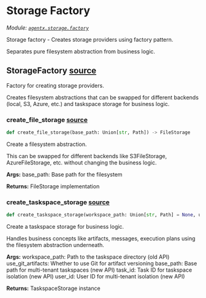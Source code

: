 # Storage Factory

*Module: [`agentx.storage.factory`](https://github.com/dustland/agentx/blob/main/src/agentx/storage/factory.py)*

Storage factory - Creates storage providers using factory pattern.

Separates pure filesystem abstraction from business logic.

## StorageFactory <a href="https://github.com/dustland/agentx/blob/main/src/agentx/storage/factory.py#L18" class="source-link" title="View source code">source</a>

Factory for creating storage providers.

Creates filesystem abstractions that can be swapped for different backends
(local, S3, Azure, etc.) and taskspace storage for business logic.

### create_file_storage <a href="https://github.com/dustland/agentx/blob/main/src/agentx/storage/factory.py#L27" class="source-link" title="View source code">source</a>

```python
def create_file_storage(base_path: Union[str, Path]) -> FileStorage
```

Create a filesystem abstraction.

This can be swapped for different backends like S3FileStorage,
AzureFileStorage, etc. without changing the business logic.

**Args:**
    base_path: Base path for the filesystem

**Returns:**
    FileStorage implementation

### create_taskspace_storage <a href="https://github.com/dustland/agentx/blob/main/src/agentx/storage/factory.py#L48" class="source-link" title="View source code">source</a>

```python
def create_taskspace_storage(workspace_path: Union[str, Path] = None, use_git_artifacts: bool = True, base_path: Union[str, Path] = None, task_id: str = None, user_id: str = None) -> TaskspaceStorage
```

Create a taskspace storage for business logic.

Handles business concepts like artifacts, messages, execution plans
using the filesystem abstraction underneath.

**Args:**
    workspace_path: Path to the taskspace directory (old API)
    use_git_artifacts: Whether to use Git for artifact versioning
    base_path: Base path for multi-tenant taskspaces (new API)
    task_id: Task ID for taskspace isolation (new API)
    user_id: User ID for multi-tenant isolation (new API)

**Returns:**
    TaskspaceStorage instance
